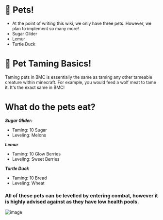 # 🐇 Pets!
- At the point of writing this wiki, we only have three pets. However, we plan to implement so many more!
- Sugar Glider
- Lemur
- Turtle Duck
# 🍓 Pet Taming Basics!
Taming pets in BMC is essentially the same as taming any other tameable creature within minecraft. 
For example, you would feed a wolf meat to tame it. It's the exact same in BMC!
# What do the pets eat?
***Sugar Glider:***
- Taming: 10 Sugar
- Leveling: Melons

***Lemur***
- Taming: 10 Glow Berries
- Leveling: Sweet Berries

***Turtle Duck***
- Taming: 10 Bread
- Leveling: Wheat
### All of these pets can be levelled by entering combat, however it is highly advised against as they have low health pools.
![image](https://github.com/user-attachments/assets/139a732c-df8d-442a-a083-ad2b988f702f)



